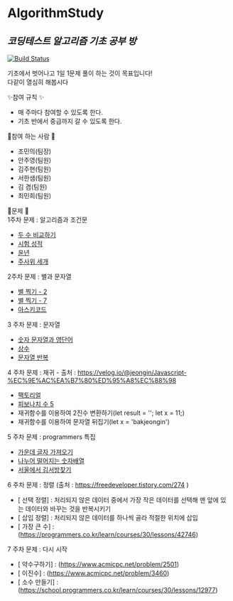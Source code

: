 # AlgorithmStudy
## _코딩테스트 알고리즘 기초 공부 방_

[![Build Status](https://travis-ci.org/joemccann/dillinger.svg?branch=master)](https://travis-ci.org/joemccann/dillinger)

기초에서 벗어나고 1일 1문제 풀이 하는 것이 목표입니다!<br>
다같이 열심히 해봅시다

✨참여 규칙 ✨
 - 매 주마다 참여할 수 있도록 한다.
 - 기초 반에서 중급까지 갈 수 있도록 한다.

💎참여 하는 사람 💎
 - 조민의(팀장)
 - 안주영(팀원)
 - 김주현(팀원)
 - 서한샘(팀원)
 - 김  겸(팀원)
 - 최민희(팀원)

🍂문제 🍂<br>
  1주차 문제 : 알고리즘과 조건문
   - [	두 수 비교하기](https://www.acmicpc.net/problem/1330)
   - [	시험 성적](https://www.acmicpc.net/problem/9498)
   - [	윤년](https://www.acmicpc.net/problem/2753)
   - [	주사위 세개](https://www.acmicpc.net/problem/2480)
   
  2주차 문제 : 별과 문자열
   - [	별 찍기 - 2](https://www.acmicpc.net/problem/2439)
   - [	별 찍기 - 7](https://www.acmicpc.net/problem/2444)
   - [	아스키코드](https://www.acmicpc.net/problem/11654)

  3 주차 문제 : 문자열
   - [	숫자 문자열과 영단어](https://programmers.co.kr/learn/courses/30/lessons/81301)
   - [	상수](https://www.acmicpc.net/problem/2908)
   - [	문자열 반복](https://www.acmicpc.net/problem/2675)

  4 주차 문제 : 재귀 -  출처 : https://velog.io/@jeongin/Javascript-%EC%9E%AC%EA%B7%80%ED%95%A8%EC%88%98
   - [	팩토리얼](https://www.acmicpc.net/problem/10872)
   - [	피보나치 수 5](https://www.acmicpc.net/problem/10870)
   - 재귀함수를 이용하여 2진수 변환하기(let result = ''; let x = 11;)
   - 재귀함수를 이용하여 문자열 뒤집기(let x = 'bakjeongin')

  5 주차 문제 :  programmers 특집
   - [	가운데 글자 가져오기](https://programmers.co.kr/learn/courses/30/lessons/12903?language=javascript)
   - [	나누어 떨어지는 숫자배열](https://programmers.co.kr/learn/courses/30/lessons/12910?language=java)
   - [	서울에서 김서방찾기](https://programmers.co.kr/learn/courses/30/lessons/12919?language=javascript)


  6 주차 문제 :  정렬 (출처 :  https://freedeveloper.tistory.com/274 )
   - [	선택 정렬] : 처리되지 않은 데이터 중에서 가장 작은 데이터를 선택해 맨 앞에 있는 데이터와 바꾸는 것을 반복시키기 
   - [	삽입 정렬] : 처리되지 않은 데이터를 하나씩 골라 적절한 위치에 삽입
   - [	가장 큰 수] : (https://programmers.co.kr/learn/courses/30/lessons/42746)


  7 주차 문제 :  다시 시작
   - [	약수구하기] : (https://www.acmicpc.net/problem/2501)
   - [	이진수] : (https://www.acmicpc.net/problem/3460)
   - [	소수 만들기] : (https://school.programmers.co.kr/learn/courses/30/lessons/12977)
